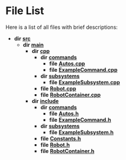 
# File List

Here is a list of all files with brief descriptions:


* **dir** [**src**](dir_68267d1309a1af8e8297ef4c3efbcdba.md)     
    * **dir** [**main**](dir_5eb159725f84c66aafd839904a4acdd0.md)     
        * **dir** [**cpp**](dir_fdf2b31f12d3ebb2f617242d0514024b.md)     
            * **dir** [**commands**](dir_936b7b8edf6aa316affdf0e21f6b0c34.md)     
                * **file** [**Autos.cpp**](_autos_8cpp.md) 
                * **file** [**ExampleCommand.cpp**](_example_command_8cpp.md) 
            * **dir** [**subsystems**](dir_2a59f1b00facdb43e21fc1c516c8806d.md)     
                * **file** [**ExampleSubsystem.cpp**](_example_subsystem_8cpp.md) 
            * **file** [**Robot.cpp**](_robot_8cpp.md)     
            * **file** [**RobotContainer.cpp**](_robot_container_8cpp.md) 
        * **dir** [**include**](dir_df3bee86fdbfb464c3a94507855b0bdc.md)     
            * **dir** [**commands**](dir_8351edd85a1483fb2b79b8acebf64e28.md)     
                * **file** [**Autos.h**](_autos_8h.md)     
                * **file** [**ExampleCommand.h**](_example_command_8h.md)     
            * **dir** [**subsystems**](dir_5b31952f813df36dabbaa31d5b8f92e5.md)     
                * **file** [**ExampleSubsystem.h**](_example_subsystem_8h.md)     
            * **file** [**Constants.h**](_constants_8h.md)     
            * **file** [**Robot.h**](_robot_8h.md)     
            * **file** [**RobotContainer.h**](_robot_container_8h.md)     

